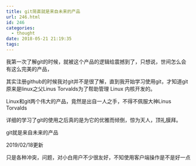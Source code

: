 ```yaml
---
title: git简直就是来自未来的产品
url: 246.html
id: 246
categories:
  - thought
date: 2018-05-21 21:19:35
tags:
---
```


我第一次了解git的时候，就被这个产品的逻辑给震撼到了，只想说，世间怎么会有这么完美的产品，

其实注册github的时候我对git并不是很了解，直到我开始学习使用git，才知道git原来是linux之父Linus Torvalds为了帮助管理 Linux 内核开发的。

Linux和git两个伟大的产品，竟然是出自一人之手，不得不佩服大神Linus Torvalds

详细的学习了git的使用之后真的是为它的优雅而倾倒，惊为天人，顶礼膜拜。

git就是来自未来的产品

2019/02/18更新

只是各种冲突，问题，对小白用户不少很友好，不知使用客户端操作是不是好一点
